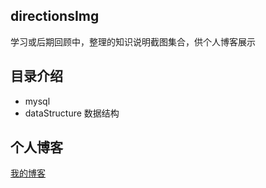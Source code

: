 ## directionsImg
 学习或后期回顾中，整理的知识说明截图集合，供个人博客展示

## 目录介绍
- mysql 
- dataStructure 数据结构
## 个人博客
[我的博客](https://mrliuqh.github.io/)
